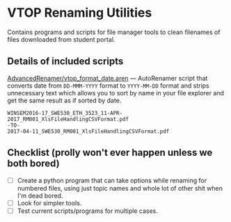 # VTOP Renaming Utilities

Contains programs and scripts for file manager tools to clean filenames of files downloaded from student portal.

## Details of included scripts
[AdvancedRenamer/vtop_format_date.aren](AdvancedRenamer/vtop_format_date.aren) — AutoRenamer script that converts date from `DD-MMM-YYYY` format to `YYYY-MM-DD` format and strips unnecessary text which allows you to sort by name in your file explorer and get the same result as if sorted by date.
```
WINSEM2016-17_SWE530_ETH_3523_11-APR-2017_RM001_XlsFileHandlingCSVFormat.pdf
-TO-
2017-04-11_SWE530_RM001_XlsFileHandlingCSVFormat.pdf
```

## Checklist (prolly won't ever happen unless we both bored)
- [ ] Create a python program that can take options while renaming for numbered files, using just topic names and whole lot of other shit when I'm dead bored.
- [ ] Look for simpler tools.
- [ ] Test current scripts/programs for multiple cases.
